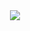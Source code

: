 <div align="center">
  <img src="https://github.com/user-attachments/assets/aa9530d9-879a-46f9-9929-3f4beabf11bc" align="center">
</div>
